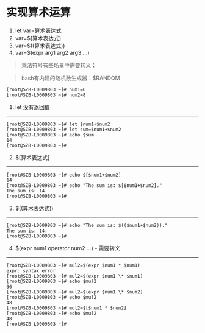 

实现算术运算
==========

1. let var=算术表达式
2. var=$[算术表达式]
3. var=$((算术表达式))
4. var=$(expr arg1 arg2 arg3 ...)

>乘法符号有些场景中需要转义；

>bash有内建的随机数生成器：$RANDOM

```
[root@SZB-L0009803 ~]# num1=6
[root@SZB-L0009803 ~]# num2=8
```

1. let 没有返回值
---------------

```
[root@SZB-L0009803 ~]# let $num1+$num2
[root@SZB-L0009803 ~]# let sum=$num1+$num2
[root@SZB-L0009803 ~]# echo $sum
14
[root@SZB-L0009803 ~]#
```

2. $[算术表达式]
--------------

```
[root@SZB-L0009803 ~]# echo $[$num1+$num2]
14
[root@SZB-L0009803 ~]# echo "The sum is: $[$num1+$num2]."
The sum is: 14.
[root@SZB-L0009803 ~]#
```

3. $((算术表达式))
----------------

```
[root@SZB-L0009803 ~]# echo "The sum is: $(($num1+$num2))."
The sum is: 14.
[root@SZB-L0009803 ~]#
```

4. $(expr num1 operator num2 ...) - 需要转义
-------------------------------------------

```
[root@SZB-L0009803 ~]# mul2=$(expr $num1 * $num1)
expr: syntax error
[root@SZB-L0009803 ~]# mul2=$(expr $num1 \* $num1)
[root@SZB-L0009803 ~]# echo $mul2
36
[root@SZB-L0009803 ~]# mul2=$(expr $num1 \* $num2)
[root@SZB-L0009803 ~]# echo $mul2
48
[root@SZB-L0009803 ~]# mul2=$[$num1 * $num2]
[root@SZB-L0009803 ~]# echo $mul2
48
[root@SZB-L0009803 ~]#
```